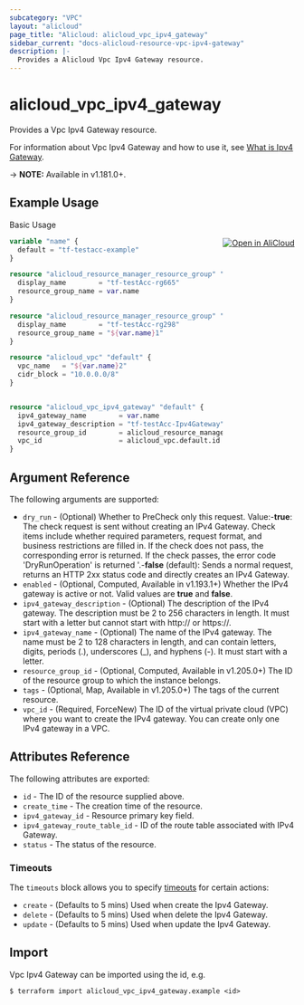 ```yaml
---
subcategory: "VPC"
layout: "alicloud"
page_title: "Alicloud: alicloud_vpc_ipv4_gateway"
sidebar_current: "docs-alicloud-resource-vpc-ipv4-gateway"
description: |-
  Provides a Alicloud Vpc Ipv4 Gateway resource.
---
```


# alicloud_vpc_ipv4_gateway

Provides a Vpc Ipv4 Gateway resource. 

For information about Vpc Ipv4 Gateway and how to use it, see [What is Ipv4 Gateway](https://www.alibabacloud.com/help/en/virtual-private-cloud/latest/createipv4gateway).

-> **NOTE:** Available in v1.181.0+.

## Example Usage
<div class="oics-button" style="float: right;margin: 0 0 -40px 0;">
  <a href="https://api.aliyun.com/api-tools/terraform?resource=alicloud_vpc_ipv4_gateway&exampleId=94047563-35ae-6bfc-0c14-1599a9e9b84fc431a5d3&activeTab=example&spm=docs.r.vpc_ipv4_gateway.0.9404756335" target="_blank">
    <img alt="Open in AliCloud" src="https://img.alicdn.com/imgextra/i1/O1CN01hjjqXv1uYUlY56FyX_!!6000000006049-55-tps-254-36.svg" style="max-height: 44px; margin: 32px auto; max-width: 100%;">
  </a>
</div>

Basic Usage

```terraform
variable "name" {
  default = "tf-testacc-example"
}

resource "alicloud_resource_manager_resource_group" "default" {
  display_name        = "tf-testAcc-rg665"
  resource_group_name = var.name
}

resource "alicloud_resource_manager_resource_group" "modify" {
  display_name        = "tf-testAcc-rg298"
  resource_group_name = "${var.name}1"
}

resource "alicloud_vpc" "default" {
  vpc_name   = "${var.name}2"
  cidr_block = "10.0.0.0/8"
}


resource "alicloud_vpc_ipv4_gateway" "default" {
  ipv4_gateway_name        = var.name
  ipv4_gateway_description = "tf-testAcc-Ipv4Gateway"
  resource_group_id        = alicloud_resource_manager_resource_group.default.id
  vpc_id                   = alicloud_vpc.default.id
}
```

## Argument Reference

The following arguments are supported:
* `dry_run` - (Optional) Whether to PreCheck only this request. Value:-**true**: The check request is sent without creating an IPv4 Gateway. Check items include whether required parameters, request format, and business restrictions are filled in. If the check does not pass, the corresponding error is returned. If the check passes, the error code 'DryRunOperation' is returned '.-**false** (default): Sends a normal request, returns an HTTP 2xx status code and directly creates an IPv4 Gateway.
* `enabled` - (Optional, Computed, Available in v1.193.1+) Whether the IPv4 gateway is active or not. Valid values are **true** and **false**.
* `ipv4_gateway_description` - (Optional) The description of the IPv4 gateway. The description must be 2 to 256 characters in length. It must start with a letter but cannot start with http:// or https://.
* `ipv4_gateway_name` - (Optional) The name of the IPv4 gateway. The name must be 2 to 128 characters in length, and can contain letters, digits, periods (.), underscores (_), and hyphens (-). It must start with a letter.
* `resource_group_id` - (Optional, Computed, Available in v1.205.0+) The ID of the resource group to which the instance belongs.
* `tags` - (Optional, Map, Available in v1.205.0+) The tags of the current resource.
* `vpc_id` - (Required, ForceNew) The ID of the virtual private cloud (VPC) where you want to create the IPv4 gateway. You can create only one IPv4 gateway in a VPC.



## Attributes Reference

The following attributes are exported:
* `id` - The ID of the resource supplied above.
* `create_time` - The creation time of the resource.
* `ipv4_gateway_id` - Resource primary key field.
* `ipv4_gateway_route_table_id` - ID of the route table associated with IPv4 Gateway.
* `status` - The status of the resource.

### Timeouts

The `timeouts` block allows you to specify [timeouts](https://www.terraform.io/docs/configuration-0-11/resources.html#timeouts) for certain actions:
* `create` - (Defaults to 5 mins) Used when create the Ipv4 Gateway.
* `delete` - (Defaults to 5 mins) Used when delete the Ipv4 Gateway.
* `update` - (Defaults to 5 mins) Used when update the Ipv4 Gateway.

## Import

Vpc Ipv4 Gateway can be imported using the id, e.g.

```shell
$ terraform import alicloud_vpc_ipv4_gateway.example <id>
```